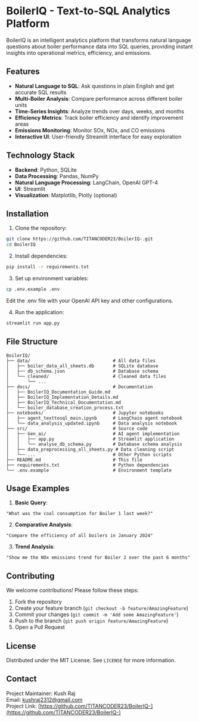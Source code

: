 # BoilerIQ - Text-to-SQL Analytics Platform

BoilerIQ is an intelligent analytics platform that transforms natural language questions about boiler performance data into SQL queries, providing instant insights into operational metrics, efficiency, and emissions.

## Features

- **Natural Language to SQL**: Ask questions in plain English and get accurate SQL results
- **Multi-Boiler Analysis**: Compare performance across different boiler units
- **Time-Series Insights**: Analyze trends over days, weeks, and months
- **Efficiency Metrics**: Track boiler efficiency and identify improvement areas
- **Emissions Monitoring**: Monitor SOx, NOx, and CO emissions
- **Interactive UI**: User-friendly Streamlit interface for easy exploration

## Technology Stack

- **Backend**: Python, SQLite
- **Data Processing**: Pandas, NumPy
- **Natural Language Processing**: LangChain, OpenAI GPT-4
- **UI**: Streamlit
- **Visualization**: Matplotlib, Plotly (optional)

## Installation

1. Clone the repository:

```bash
git clone https://github.com/TITANCODER23/BoilerIQ-.git
cd BoilerIQ
```

2. Install dependencies:

```bash
pip install -r requirements.txt
```

3. Set up environment variables:

```bash
cp .env.example .env
```

Edit the .env file with your OpenAI API key and other configurations.

4. Run the application:

```bash
streamlit run app.py
```

## File Structure

```
BoilerIQ/
├── data/                               # All data files
│   ├── boiler_data_all_sheets.db       # SQLite database
│   ├── db_schema.json                  # Database schema
│   └── cleaned/                        # Cleaned data files
│       └── ...                         
├── docs/                               # Documentation
│   ├── BoilerIQ_Documentation_Guide.md
│   ├── BoilerIQ_Implementation_Details.md
│   ├── BoilerIQ_Technical_Documentation.md
│   └── boiler_database_creation_process.txt
├── notebooks/                          # Jupyter notebooks
│   ├── agent_texttosql_main.ipynb      # LangChain agent notebook
│   └── data_analysis_updated.ipynb     # Data analysis notebook
├── src/                                # Source code
│   ├── Gen_ai/                         # AI agent implementation
│   │   ├── app.py                      # Streamlit application
│   │   └── analyse_db_schema.py        # Database schema analysis
│   ├── data_preprocessing_all_sheets.py # Data cleaning script
│   └── ...                             # Other Python scripts
├── README.md                           # This file
├── requirements.txt                    # Python dependencies
└── .env.example                        # Environment template
```

## Usage Examples

1. **Basic Query**:

```
"What was the coal consumption for Boiler 1 last week?"
```

2. **Comparative Analysis**:

```
"Compare the efficiency of all boilers in January 2024"
```

3. **Trend Analysis**:

```
"Show me the NOx emissions trend for Boiler 2 over the past 6 months"
```

## Contributing

We welcome contributions! Please follow these steps:

1. Fork the repository
2. Create your feature branch (`git checkout -b feature/AmazingFeature`)
3. Commit your changes (`git commit -m 'Add some AmazingFeature'`)
4. Push to the branch (`git push origin feature/AmazingFeature`)
5. Open a Pull Request

## License

Distributed under the MIT License. See `LICENSE` for more information.

## Contact

Project Maintainer: Kush Raj  
Email: kushraj2312@gmail.com  
Project Link: [https://github.com/TITANCODER23/BoilerIQ-](https://github.com/TITANCODER23/BoilerIQ-)
